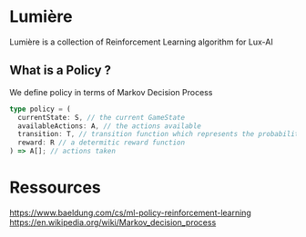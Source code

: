 # Lumière

Lumière is a collection of Reinforcement Learning algorithm for Lux-AI

## What is a Policy ?

We define policy in terms of Markov Decision Process

```typescript
type policy = (
  currentState: S, // the current GameState
  availableActions: A, // the actions available
  transition: T, // transition function which represents the probability to end up in the endState by taking the actionsTaken knowing that we were in the startingState
  reward: R // a determitic reward function
) => A[]; // actions taken
```

# Ressources

https://www.baeldung.com/cs/ml-policy-reinforcement-learning
https://en.wikipedia.org/wiki/Markov_decision_process
